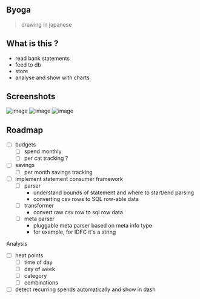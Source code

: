 ## Byoga

> drawing in japanese

## What is this ?

- read bank statements
- feed to db
- store
- analyse and show with charts

## Screenshots
![image](https://github.com/user-attachments/assets/893d4215-af37-4763-9614-9c689cf00547)
![image](https://github.com/user-attachments/assets/4c61ee76-3779-4e5d-8ad5-ae00fb26f091)
![image](https://github.com/user-attachments/assets/a9a4acb5-2b87-45a9-a0ac-908a1d9494b5)


## Roadmap
- [ ] budgets
	- [ ] spend monthly
	- [ ] per cat tracking ?
- [ ] savings
	- [ ] per month savings tracking
- [ ] implement statement consumer framework
	- [ ] parser
		- understand bounds of statement and where to start/end parsing
		- converting csv rows to SQL row-able data
	- [ ] transformer
		- convert raw csv row to sql row data
	- [ ] meta parser
		- pluggable meta parser based on meta info type
		- for example, for IDFC it's a string

Analysis
- [ ] heat points
	- [ ] time of day
	- [ ] day of week
	- [ ] category
	- [ ] combinations
- [ ] detect recurring spends automatically and show in dash
